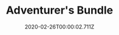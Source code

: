 ---
templateKey: blog-post
featuredpost: false
date: 2020-02-26T00:00:02.711Z
featuredimage: /img/Adventurer's_Bundle.png
title: Adventurer's Bundle
description: Small Magnet Ring (1)
room: Boiler Room
tags:
  - Slime (99)
  - Bat Wing (10)
  - Solar Essence
  - Void Essence
---